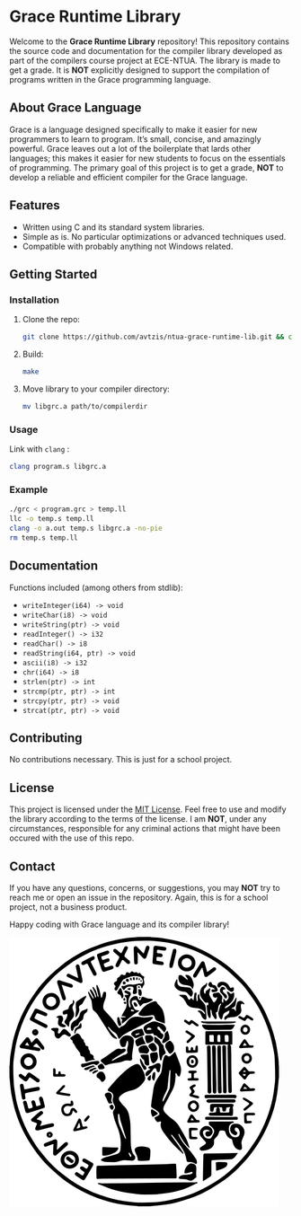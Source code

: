# Grace Runtime Library

Welcome to the **Grace Runtime Library** repository! This repository contains the source code and documentation for the compiler library developed as part of the compilers course project at ECE-NTUA. The library is made to get a grade. It is **NOT** explicitly designed to support the compilation of programs written in the Grace programming language.

## About Grace Language

Grace is a language designed specifically to make it easier for new programmers to learn to program. It’s small, concise, and amazingly powerful. Grace leaves out a lot of the boilerplate that lards other languages; this makes it easier for new students to focus on the essentials of programming. The primary goal of this project is to get a grade, **NOT** to develop a reliable and efficient compiler for the Grace language.

## Features

- Written using C and its standard system libraries.
- Simple as is. No particular optimizations or advanced techniques used.
- Compatible with probably anything not Windows related.

## Getting Started

### Installation

1. Clone the repo:

    ```bash
    git clone https://github.com/avtzis/ntua-grace-runtime-lib.git && cd ntua-grace-runtime-lib/
    ```

2. Build:
    ```bash
    make
    ```
3. Move library to your compiler directory:
    ```bash
    mv libgrc.a path/to/compilerdir
    ```

### Usage
Link with `clang` :

  ```bash
  clang program.s libgrc.a
  ```

### Example

  ```bash
  ./grc < program.grc > temp.ll
  llc -o temp.s temp.ll
  clang -o a.out temp.s libgrc.a -no-pie
  rm temp.s temp.ll
  ```

## Documentation

Functions included (among others from stdlib):

- `writeInteger(i64) -> void`
- `writeChar(i8) -> void`
- `writeString(ptr) -> void`
- `readInteger() -> i32`
- `readChar() -> i8`
- `readString(i64, ptr) -> void`
- `ascii(i8) -> i32`
- `chr(i64) -> i8`
- `strlen(ptr) -> int`
- `strcmp(ptr, ptr) -> int`
- `strcpy(ptr, ptr) -> void`
- `strcat(ptr, ptr) -> void`

## Contributing

No contributions necessary. This is just for a school project.

## License

This project is licensed under the [MIT License](LICENSE). Feel free to use and modify the library according to the terms of the license. I am **NOT**, under any circumstances, responsible for any criminal actions that might have been occured with the use of this repo.

## Contact

If you have any questions, concerns, or suggestions, you may **NOT** try to reach me or open an issue in the repository. Again, this is for a school project, not a business product.

Happy coding with Grace language and its compiler library!

[![NTUA](/img/ntua.png)](https://ntua.gr/en/)
